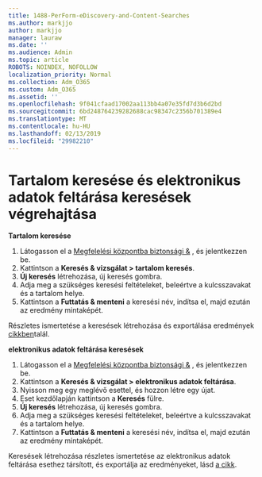 ```yaml
---
title: 1488-PerForm-eDiscovery-and-Content-Searches
ms.author: markjjo
author: markjjo
manager: lauraw
ms.date: ''
ms.audience: Admin
ms.topic: article
ROBOTS: NOINDEX, NOFOLLOW
localization_priority: Normal
ms.collection: Adm_O365
ms.custom: Adm_O365
ms.assetid: ''
ms.openlocfilehash: 9f041cfaad17002aa113bb4a07e35fd7d3b6d2bd
ms.sourcegitcommit: 6bd248764239282688cac98347c2356b701389e4
ms.translationtype: MT
ms.contentlocale: hu-HU
ms.lasthandoff: 02/13/2019
ms.locfileid: "29982210"
---
```

# <a name="how-to-perform-content-searches-and-ediscovery-searches"></a>Tartalom keresése és elektronikus adatok feltárása keresések végrehajtása

**Tartalom keresése**

1. Látogasson el a [Megfelelési központba biztonsági &](https://protection.office.com) , és jelentkezzen be.
2. Kattintson a **Keresés & vizsgálat > tartalom keresés**.
3. **Új keresés** létrehozása, új keresés gombra.
4. Adja meg a szükséges keresési feltételeket, beleértve a kulcsszavakat és a tartalom helye.  
5. Kattintson a **Futtatás & menteni** a keresési név, indítsa el, majd ezután az eredmény mintaképét. 
 
Részletes ismertetése a keresések létrehozása és exportálása eredmények [cikkben](https://docs.microsoft.com/office365/securitycompliance/content-search)talál.

**elektronikus adatok feltárása keresések**

1. Látogasson el a [Megfelelési központba biztonsági &](https://protection.office.com) , és jelentkezzen be.
2. Kattintson a **Keresés & vizsgálat > elektronikus adatok feltárása**.
3. Nyisson meg egy meglévő esettel, és hozzon létre egy újat.
4. Eset kezdőlapján kattintson a **Keresés** fülre.  
5. **Új keresés** létrehozása, új keresés gombra.
6. Adja meg a szükséges keresési feltételeket, beleértve a kulcsszavakat és a tartalom helye.  
7. Kattintson a **Futtatás & menteni** a keresési név, indítsa el, majd ezután az eredmény mintaképét.

Keresések létrehozása részletes ismertetése az elektronikus adatok feltárása esethez társított, és exportálja az eredményeket, lásd [a cikk](https://docs.microsoft.com/office365/securitycompliance/ediscovery-cases).
